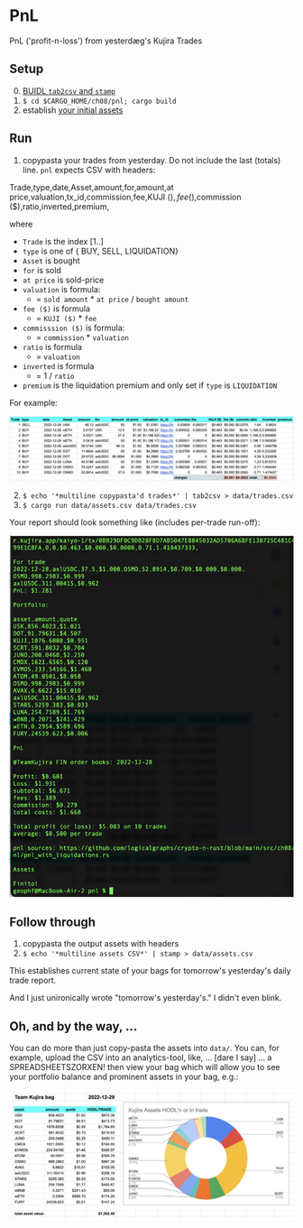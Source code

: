 # PnL

PnL ('profit-n-loss') from yesterdæg's Kujira Trades

## Setup

0. [BUIDL `tab2csv` and `stamp`](../../ch04)
1. `$ cd $CARGO_HOME/ch08/pnl; cargo build`
2. establish [your initial assets](data/assets.csv)

## Run

1. copypasta your trades from yesterday. Do not include the last (totals) line.
`pnl` expects CSV with headers:


Trade,type,date,Asset,amount,for,amount,at price,valuation,tx_id,commission,fee,KUJI ($),fee ($),commission ($),ratio,inverted,premium,

where

* `Trade` is the index [1..]
* `type` is one of { BUY, SELL, LIQUIDATION}
* `Asset` is bought
* `for` is sold
* `at price` is sold-price
* `valuation` is formula: 
  * = `sold amount` * `at price` / `bought amount`
* `fee ($)` is formula
  * = `KUJI ($)` * `fee`
* `commisssion ($)` is formula:
  * = `commission` * `valuation`
* `ratio` is formula
  * = `valuation`
* `inverted` is formula
  * = 1 / `ratio`
* `premium` is the liquidation premium and only set if `type` is `LIQUIDATION`

For example:

![Kujira FIN trades, 2022-12-28](Kujira-FIN-trades-2022-12-28.png)

2. `$ echo '*multiline copypasta'd trades*' | tab2csv > data/trades.csv`
3. `$ cargo run data/assets.csv data/trades.csv`

Your report should look something like (includes per-trade run-off):

![trade report, 2022-12-28](trade-report-2022-12-28.png)

## Follow through

1. copypasta the output assets with headers
2. `$ echo '*multiline assets CSV*' | stamp > data/assets.csv`

This establishes current state of your bags for tomorrow's yesterday's 
daily trade report.

And I just unironically wrote "tomorrow's yesterday's." I didn't even blink.

## Oh, and by the way, ...

You can do more than just copy-pasta the assets into `data/`. You can, for
example, upload the CSV into an analytics-tool, like, ... [dare I say] ...
a SPREADSHEETSZORXEN! then view your bag which will allow you to see your
portfolio balance and prominent assets in your bag, e.g.:

![assets, 2022-12-28](assets-2022-12-28.png)
